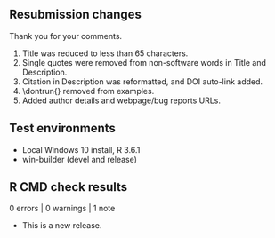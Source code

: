 ## Resubmission changes

Thank you for your comments.

1. Title was reduced to less than 65 characters.
2. Single quotes were removed from non-software words in Title and Description.
3. Citation in Description was reformatted, and DOI auto-link added.
4. \dontrun{} removed from examples.
5. Added author details and webpage/bug reports URLs.


## Test environments
- Local Windows 10 install, R 3.6.1
- win-builder (devel and release)


## R CMD check results

0 errors | 0 warnings | 1 note

* This is a new release.
